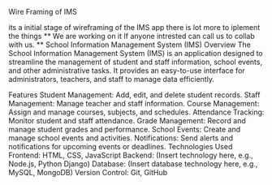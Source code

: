 Wire Framing of IMS 

its a initial stage of wireframing of the IMS app 
there is lot more to iplement the things 
**
We are working on it If anyone intrested can call us to collab with us.
**
School Information Management System (IMS)
Overview
The School Information Management System (IMS) is an application designed to streamline the management of student and staff information, school events, and other administrative tasks. It provides an easy-to-use interface for administrators, teachers, and staff to manage data efficiently.


Features
Student Management: Add, edit, and delete student records.
Staff Management: Manage teacher and staff information.
Course Management: Assign and manage courses, subjects, and schedules.
Attendance Tracking: Monitor student and staff attendance.
Grade Management: Record and manage student grades and performance.
School Events: Create and manage school events and activities.
Notifications: Send alerts and notifications for upcoming events or deadlines.
Technologies Used
Frontend: HTML, CSS, JavaScript
Backend: (Insert technology here, e.g., Node.js, Python Django)
Database: (Insert database technology here, e.g., MySQL, MongoDB)
Version Control: Git, GitHub

